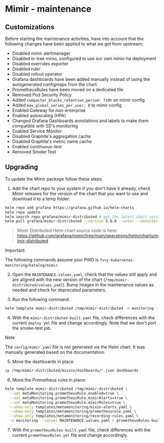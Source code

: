 # Mimir - maintenance

## Customizations

Before starting the maintenance activities, have into account that the following changes have been applied to what we get from upstream:

- Disabled mimir alertmanager
- Disabled in-tree minio, configured to use our own minio-ha deployment
- Disabled overrides exporter
- Disabled ruler
- Disabled rollout operator
- Grafana dashboards have been added manually instead of using the autogenerated configmaps from the chart
- PrometheusRules have been moved on a dedicated file
- Removed Pod Security Policy
- Added `compactor_blocks_retention_period: 720h` on mimir config
- Added `max_global_series_per_user: 0` to mimir config
- Enabled Gateway for non-enterprise
- Enabled autoscaling (HPA)
- Changed Grafana Dashboards annotations and labels to make them compatible with SD's monitoring
- Enabled Service Monitor
- Disabled Graphite's aggregation cache
- Disabled Graphite's metric name cache
- Enabled continuous-test
- Removed Smoke Test

## Upgrading

To update the Mimir package follow these steps.

1. Add the chart repo to your system if you don't have it already, check Mimir releases for the version of the chart that you want to use and download it to a temp folder:

```bash
helm repo add grafana https://grafana.github.io/helm-charts
helm repo update
helm search repo grafana/mimir-distributed # get the latest chart version
helm pull grafana/mimir-distributed --version 5.8.0 --untar --untardir /tmp # this command will download the chart in /tmp/mimir-distributed
```

> Mimir Distributed Helm chart source code is here: <https://github.com/grafana/mimir/tree/main/operations/helm/charts/mimir-distributed>
<!-- spacer -->
> [!IMPORTANT]
> The following commands assume your PWD is `fury-kubernetes-monitoring/katalog/mimir`.

2. Open the `MAINTENANCE.values.yaml`, check that the values still apply and are aligned with the new version of the chart (`/tmp/mimir-distributed/values.yaml`). Bump images in the maintenance values as needed and check for deprecated parameters.

3. Run the following command:

```bash
helm template mimir-distributed /tmp/mimir-distributed -n monitoring --values MAINTENANCE.values.yaml > mimir-distributed-built.yaml
```

4. With the `mimir-distributed-built.yaml` file, check differences with the current `deploy.yml` file and change accordingly. Note that we don't port the smoke-test job.

> [!NOTE]
> The `config/mimir.yaml` file is not generated via the Helm chart. It was manually generated based on the documentation.

5. Move the dashboards in place:

```bash
cp /tmp/mimir-distributed/mixins/dashboards/*.json dashboards
```

6. Move the Prometheus rules in place:

```bash
helm template mimir-distributed /tmp/mimir-distributed \
  --set metaMonitoring.prometheusRule.enabled=true \
  --set metaMonitoring.prometheusRule.mimirAlerts=true \
  --set metaMonitoring.prometheusRule.mimirRules=true \
  --show-only templates/metamonitoring/mixin-alerts.yaml \
  --show-only templates/metamonitoring/prometheusrule.yaml \
  --show-only templates/metamonitoring/recording-rules.yaml \
  -n monitoring --values MAINTENANCE.values.yaml > prometheusRules-built.yaml
```

7. With the `prometheusRules-built.yaml` file, check differences with the current `prometheusRules.yml` file and change accordingly.
